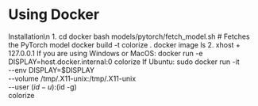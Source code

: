 # Using Docker

Installation\n
1.
cd docker
bash models/pytorch/fetch_model.sh # Fetches the PyTorch model
docker build -t colorize .
docker image ls
2. 
xhost + 127.0.0.1
If you are using Windows or MacOS: docker run -e DISPLAY=host.docker.internal:0 colorize
If Ubuntu: 
sudo docker run -it \
  --env DISPLAY=$DISPLAY \
  --volume /tmp/.X11-unix:/tmp/.X11-unix \
  --user $(id -u):$(id -g) \
  colorize
